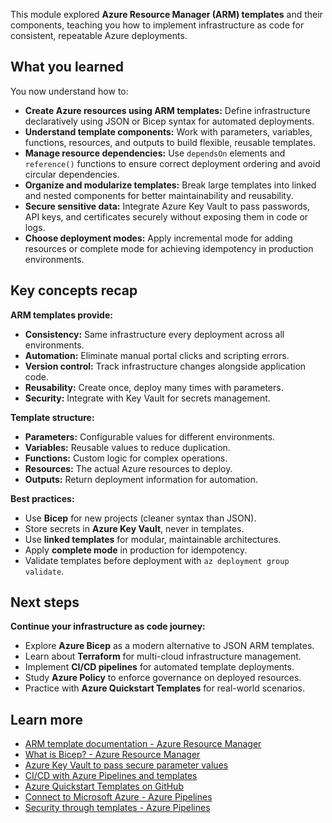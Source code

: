 This module explored **Azure Resource Manager (ARM) templates** and their components, teaching you how to implement infrastructure as code for consistent, repeatable Azure deployments.

## What you learned

You now understand how to:

- **Create Azure resources using ARM templates:** Define infrastructure declaratively using JSON or Bicep syntax for automated deployments.
- **Understand template components:** Work with parameters, variables, functions, resources, and outputs to build flexible, reusable templates.
- **Manage resource dependencies:** Use `dependsOn` elements and `reference()` functions to ensure correct deployment ordering and avoid circular dependencies.
- **Organize and modularize templates:** Break large templates into linked and nested components for better maintainability and reusability.
- **Secure sensitive data:** Integrate Azure Key Vault to pass passwords, API keys, and certificates securely without exposing them in code or logs.
- **Choose deployment modes:** Apply incremental mode for adding resources or complete mode for achieving idempotency in production environments.

## Key concepts recap

**ARM templates provide:**

- **Consistency:** Same infrastructure every deployment across all environments.
- **Automation:** Eliminate manual portal clicks and scripting errors.
- **Version control:** Track infrastructure changes alongside application code.
- **Reusability:** Create once, deploy many times with parameters.
- **Security:** Integrate with Key Vault for secrets management.

**Template structure:**

- **Parameters:** Configurable values for different environments.
- **Variables:** Reusable values to reduce duplication.
- **Functions:** Custom logic for complex operations.
- **Resources:** The actual Azure resources to deploy.
- **Outputs:** Return deployment information for automation.

**Best practices:**

- Use **Bicep** for new projects (cleaner syntax than JSON).
- Store secrets in **Azure Key Vault**, never in templates.
- Use **linked templates** for modular, maintainable architectures.
- Apply **complete mode** in production for idempotency.
- Validate templates before deployment with `az deployment group validate`.

## Next steps

**Continue your infrastructure as code journey:**

- Explore **Azure Bicep** as a modern alternative to JSON ARM templates.
- Learn about **Terraform** for multi-cloud infrastructure management.
- Implement **CI/CD pipelines** for automated template deployments.
- Study **Azure Policy** to enforce governance on deployed resources.
- Practice with **Azure Quickstart Templates** for real-world scenarios.

## Learn more

- [ARM template documentation - Azure Resource Manager](/azure/azure-resource-manager/templates/)
- [What is Bicep? - Azure Resource Manager](/azure/azure-resource-manager/bicep/overview)
- [Azure Key Vault to pass secure parameter values](/azure/azure-resource-manager/templates/key-vault-parameter)
- [CI/CD with Azure Pipelines and templates](/azure/azure-resource-manager/templates/add-template-to-azure-pipelines)
- [Azure Quickstart Templates on GitHub](https://github.com/Azure/azure-quickstart-templates)
- [Connect to Microsoft Azure - Azure Pipelines](/azure/devops/pipelines/library/connect-to-azure)
- [Security through templates - Azure Pipelines](/azure/devops/pipelines/security/templates)
